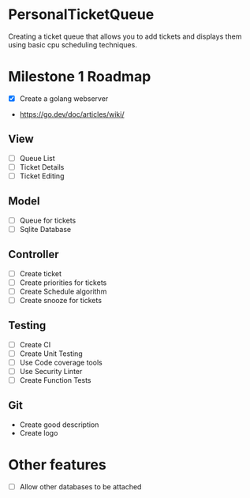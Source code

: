 # PersonalTicketQueue
Creating a ticket queue that allows you to add tickets and displays them using basic cpu scheduling techniques. 

# Milestone 1 Roadmap
 - [x] Create a golang webserver
  - https://go.dev/doc/articles/wiki/
## View
 - [ ] Queue List
 - [ ] Ticket Details
 - [ ] Ticket Editing
## Model
 - [ ] Queue for tickets
 - [ ] Sqlite Database
## Controller
 - [ ] Create ticket
 - [ ] Create priorities for tickets
 - [ ] Create Schedule algorithm
 - [ ] Create snooze for tickets
## Testing
 - [ ] Create CI
 - [ ] Create Unit Testing
 - [ ] Use Code coverage tools
 - [ ] Use Security Linter
 - [ ] Create Function Tests
## Git
 - Create good description
 - Create logo

# Other features
 - [ ] Allow other databases to be attached 
